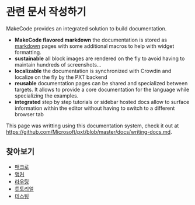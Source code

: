 # 관련 문서 작성하기

MakeCode provides an integrated solution to build documentation.

* **MakeCode flavored markdown** the documentation is stored as [markdown](https://github.com/adam-p/markdown-here/wiki/Markdown-Cheatsheet) pages with some additional macros to help with widget formatting.
* **sustainable** all block images are rendered on the fly to avoid having to maintain hundreds of screenshots...
* **localizable** the documentation is synchronized with Crowdin and localize on the fly by the PXT backend
* **reusable** documentation pages can be shared and specialized between targets. It allows to provide a core documentation for the language while specializing the examples.
* **integrated** step by step tutorials or sidebar hosted docs allow to surface information within the editor without having to switch to a different browser tab

This page was writting using this documentation system, check it out at https://github.com/Microsoft/pxt/blob/master/docs/writing-docs.md.

## 찾아보기

* [매크로](/writing-docs/macros)
* [앵커](/writing-docs/anchors)
* [라우팅](/writing-docs/routing)
* [튜토리얼](/writing-docs/tutorials)
* [테스팅](/writing-docs/testing)